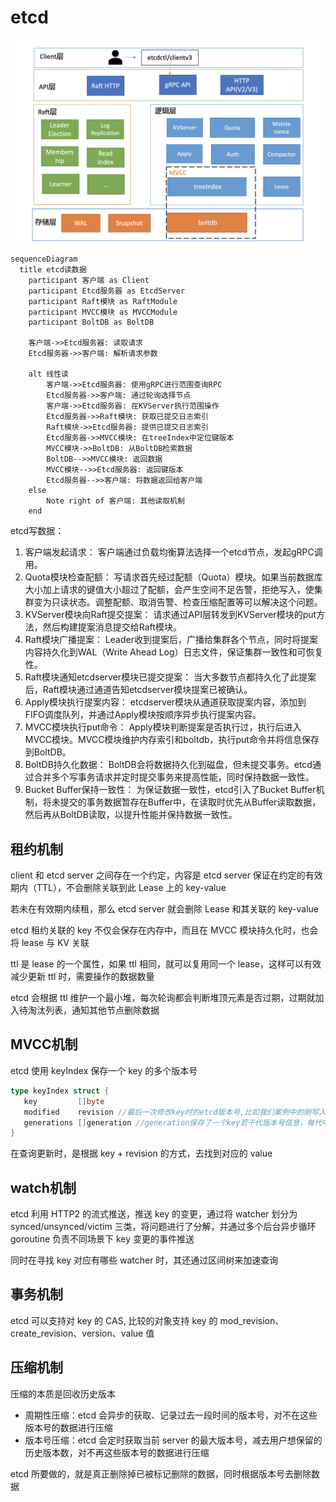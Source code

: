 # etcd

![基础架构](/assets/202312414740.webp)

```mermaid
sequenceDiagram
  title etcd读数据
    participant 客户端 as Client
    participant Etcd服务器 as EtcdServer
    participant Raft模块 as RaftModule
    participant MVCC模块 as MVCCModule
    participant BoltDB as BoltDB

    客户端->>Etcd服务器: 读取请求
    Etcd服务器->>客户端: 解析请求参数

    alt 线性读
        客户端->>Etcd服务器: 使用gRPC进行范围查询RPC
        Etcd服务器->>客户端: 通过轮询选择节点
        客户端->>Etcd服务器: 在KVServer执行范围操作
        Etcd服务器->>Raft模块: 获取已提交日志索引
        Raft模块->>Etcd服务器: 提供已提交日志索引
        Etcd服务器->>MVCC模块: 在treeIndex中定位键版本
        MVCC模块->>BoltDB: 从BoltDB检索数据
        BoltDB-->>MVCC模块: 返回数据
        MVCC模块-->>Etcd服务器: 返回键版本
        Etcd服务器-->>客户端: 将数据返回给客户端
    else
        Note right of 客户端: 其他读取机制
    end

```

etcd写数据：

1. 客户端发起请求： 客户端通过负载均衡算法选择一个etcd节点，发起gRPC调用。
2. Quota模块检查配额： 写请求首先经过配额（Quota）模块。如果当前数据库大小加上请求的键值大小超过了配额，会产生空间不足告警，拒绝写入，使集群变为只读状态。调整配额、取消告警、检查压缩配置等可以解决这个问题。
3. KVServer模块向Raft提交提案： 请求通过API层转发到KVServer模块的put方法，然后构建提案消息提交给Raft模块。
4. Raft模块广播提案： Leader收到提案后，广播给集群各个节点，同时将提案内容持久化到WAL（Write Ahead Log）日志文件，保证集群一致性和可恢复性。
5. Raft模块通知etcdserver模块已提交提案： 当大多数节点都持久化了此提案后，Raft模块通过通道告知etcdserver模块提案已被确认。
6. Apply模块执行提案内容： etcdserver模块从通道获取提案内容，添加到FIFO调度队列，并通过Apply模块按顺序异步执行提案内容。
7. MVCC模块执行put命令： Apply模块判断提案是否执行过，执行后进入MVCC模块。MVCC模块维护内存索引和boltdb，执行put命令并将信息保存到BoltDB。
8. BoltDB持久化数据： BoltDB会将数据持久化到磁盘，但未提交事务。etcd通过合并多个写事务请求并定时提交事务来提高性能，同时保持数据一致性。
9. Bucket Buffer保持一致性： 为保证数据一致性，etcd引入了Bucket Buffer机制，将未提交的事务数据暂存在Buffer中，在读取时优先从Buffer读取数据，然后再从BoltDB读取，以提升性能并保持数据一致性。

## 租约机制

client 和 etcd server 之间存在一个约定，内容是 etcd server 保证在约定的有效期内（TTL），不会删除关联到此 Lease 上的 key-value

若未在有效期内续租，那么 etcd server 就会删除 Lease 和其关联的 key-value

etcd 租约关联的 key 不仅会保存在内存中，而且在 MVCC 模块持久化时，也会将 lease 与 KV 关联

ttl 是 lease 的一个属性，如果 ttl 相同，就可以复用同一个 lease，这样可以有效减少更新 ttl 时，需要操作的数据数量

etcd 会根据 ttl 维护一个最小堆，每次轮询都会判断堆顶元素是否过期，过期就加入待淘汰列表，通知其他节点删除数据

## MVCC机制

etcd 使用 keyIndex 保存一个 key 的多个版本号

```go
type keyIndex struct {
   key         []byte
   modified    revision //最后一次修改key时的etcd版本号,比如我们案例中的刚写入hello为world1时的，版本号为2
   generations []generation //generation保存了一个key若干代版本号信息，每代中包含对key的多次修改的版本号列表
}
```

在查询更新时，是根据 key + revision 的方式，去找到对应的 value

## watch机制

etcd 利用 HTTP2 的流式推送，推送 key 的变更，通过将 watcher 划分为 synced/unsynced/victim 三类，将问题进行了分解，并通过多个后台异步循环 goroutine 负责不同场景下 key 变更的事件推送

同时在寻找 key 对应有哪些 watcher 时，其还通过区间树来加速查询

## 事务机制

etcd 可以支持对 key 的 CAS, 比较的对象支持 key 的 mod_revision、create_revision、version、value 值

## 压缩机制

压缩的本质是回收历史版本

- 周期性压缩：etcd 会异步的获取、记录过去一段时间的版本号，对不在这些版本号的数据进行压缩
- 版本号压缩：etcd 会定时获取当前 server 的最大版本号，减去用户想保留的历史版本数，对不再这些版本号的数据进行压缩

etcd 所要做的，就是真正删除掉已被标记删除的数据，同时根据版本号去删除数据
